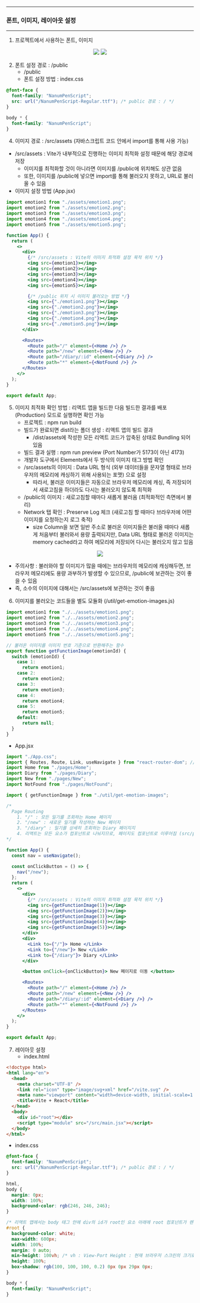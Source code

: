 -----
### 폰트, 이미지, 레이아웃 설정
-----
1. 프로젝트에서 사용하는 폰트, 이미지
<div align="center">
<img src="https://github.com/user-attachments/assets/1c9ce0e1-2f76-494d-9da6-3fe7530f10d3">
<img src="https://github.com/user-attachments/assets/7a8cc47b-78e2-4e81-8668-2ff3de66dabd">
</div>

2. 폰트 설정 경로 : /public
   - /public
   - 폰트 설정 방법 : index.css
```css
@font-face {
  font-family: "NanumPenScript";
  src: url("/NanumPenScript-Regular.ttf"); /* public 경로 : / */
}

body * {
  font-family: "NanumPenScript";
}
```

4. 이미지 경로 : /src/assets (자바스크립트 코드 안에서 import를 통해 사용 가능)
  - /src/assets : Vite가 내부적으로 진행하는 이미지 최적화 설정 때문에 해당 경로에 저장
    + 이미지를 최적화할 것이 아니라면 이미지를 /public에 위치해도 상관 없음
    + 또한, 이미지를 /public에 넣으면 import를 통해 불러오지 못하고, URL로 불러올 수 있음
  - 이미지 설정 방법 (App.jsx)
```jsx
import emotion1 from "./assets/emotion1.png";
import emotion2 from "./assets/emotion2.png";
import emotion3 from "./assets/emotion3.png";
import emotion4 from "./assets/emotion4.png";
import emotion5 from "./assets/emotion5.png";

function App() {
  return (
    <>
      <div>
        {/* /src/assets : Vite의 이미지 최적화 설정 목적 위치 */}
        <img src={emotion1}></img>
        <img src={emotion2}></img>
        <img src={emotion3}></img>
        <img src={emotion4}></img>
        <img src={emotion5}></img>

        {/* /public 위치 시 이미지 불러오는 방법 */}
        <img src={"./emotion1.png"}></img>
        <img src={"./emotion2.png"}></img>
        <img src={"./emotion3.png"}></img>
        <img src={"./emotion4.png"}></img>
        <img src={"./emotion5.png"}></img>
      </div>

      <Routes>
        <Route path="/" element={<Home />} />
        <Route path="/new" element={<New />} />
        <Route path="/diary/:id" element={<Diary />} />
        <Route path="*" element={<NotFound />} />
      </Routes>
    </>
  );
}

export default App;
```

5. 이미지 최적화 확인 방법 : 리액트 앱을 빌드한 다음 빌드한 결과를 배포(Production) 모드로 실행하면 확인 가능
   - 프로젝트 : npm run build
   - 빌드가 완료되면 dist라는 폴더 생성 : 리액트 앱의 빌드 결과
     + /dist/assets에 작성한 모든 리액트 코드가 압축된 상태로 Bundling 되어있음
   - 빌드 결과 실행 : npm run preview (Port Number가 5173이 아닌 4173)
   - 개발자 도구에서 Elements에서 두 방식의 이미지 태그 방법 확인
    + /src/assets의 이미지 : Data URL 형식 (외부 데이터들을 문자열 형태로 브라우저의 메모리에 캐싱하기 위해 사용되는 포맷) 으로 설정 
      * 따라서, 불러온 이미지들은 자동으로 브라우저 메모리에 캐싱, 즉 저장되어서 새로고침을 하더라도 다시는 불러오지 않도록 최적화
    + /public의 이미지 : 새로고침할 때마다 새롭게 불러옴 (최적화적인 측면에서 불리)
    + Network 탭 확인 : Preserve Log 체크 (새로고침 할 때마다 브라우저에 어떤 이미지를 요청하는지 로그 축적)
      * size Column을 보면 일반 주소로 불러온 이미지들은 불러올 때마다 새롭게 처음부터 불러와서 용량 출력되지만, Data URL 형태로 불러온 이미지는 memory cached라고 하여 메모리에 저장되어 다시는 불러오지 않고 있음
<div align="center">
<img src="https://github.com/user-attachments/assets/8189fa86-85ee-4059-a98d-71b7ad387e49">
</div>

   - 주의사항 : 불러와야 할 이미지가 많을 때에는 브라우저의 메모리에 캐싱해두면, 브라우저 메모리에도 용량 과부하가 발생할 수 있으므로, /public에 보관하는 것이 좋을 수 있음
   - 즉, 소수의 이미지에 대해서는 /src/assets에 보관하는 것이 좋음

6. 이미지를 불러오는 코드들을 별도 모듈화 (/util/get-emotion-images.js)
```js
import emotion1 from "./../assets/emotion1.png";
import emotion2 from "./../assets/emotion2.png";
import emotion3 from "./../assets/emotion3.png";
import emotion4 from "./../assets/emotion4.png";
import emotion5 from "./../assets/emotion5.png";

// 불러온 이미지를 이미지 번호 기준으로 반환해주는 함수
export function getFunctionImage(emotionId) {
  switch (emotionId) {
    case 1:
      return emotion1;
    case 2:
      return emotion2;
    case 3:
      return emotion3;
    case 4:
      return emotion4;
    case 5:
      return emotion5;
    default:
      return null;
  }
}
```

  - App.jsx
```jsx
import "./App.css";
import { Routes, Route, Link, useNavigate } from "react-router-dom"; // Routes, Route, Link, useNavigate Import
import Home from "./pages/Home";
import Diary from "./pages/Diary";
import New from "./pages/New";
import NotFound from "./pages/NotFound";

import { getFunctionImage } from "./util/get-emotion-images";

/*
  Page Routing
    1. "/" : 모든 일기를 조회하는 Home 페이지
    2. "/new" : 새로운 일기를 작성하는 New 페이지
    3. "/diary" : 일기를 상세히 조회하는 Diary 페이지지
    4. 리액트는 모든 요소가 컴포넌트로 나눠지므로, 페이지도 컴포넌트로 이루어짐 (src/pages 폴더에 보관관)
*/

function App() {
  const nav = useNavigate();

  const onClickButton = () => {
    nav("/new");
  };
  return (
    <>
      <div>
        {/* /src/assets : Vite의 이미지 최적화 설정 목적 위치 */}
        <img src={getFunctionImage(1)}></img>
        <img src={getFunctionImage(2)}></img>
        <img src={getFunctionImage(3)}></img>
        <img src={getFunctionImage(4)}></img>
        <img src={getFunctionImage(5)}></img>
      </div>
      <div>
        <Link to={"/"}> Home </Link>
        <Link to={"/new"}> New </Link>
        <Link to={"/diary"}> Diary </Link>
      </div>

      <button onClick={onClickButton}> New 페이지로 이동 </button>

      <Routes>
        <Route path="/" element={<Home />} />
        <Route path="/new" element={<New />} />
        <Route path="/diary/:id" element={<Diary />} />
        <Route path="*" element={<NotFound />} />
      </Routes>
    </>
  );
}

export default App;
```

7. 레이아웃 설정
   - index.html
```html
<!doctype html>
<html lang="en">
  <head>
    <meta charset="UTF-8" />
    <link rel="icon" type="image/svg+xml" href="/vite.svg" />
    <meta name="viewport" content="width=device-width, initial-scale=1.0" />
    <title>Vite + React</title>
  </head>
  <body>
    <div id="root"></div>
    <script type="module" src="/src/main.jsx"></script>
  </body>
</html>
```

   - index.css
```css
@font-face {
  font-family: "NanumPenScript";
  src: url("/NanumPenScript-Regular.ttf"); /* public 경로 : / */
}

html,
body {
  margin: 0px;
  width: 100%;
  background-color: rgb(246, 246, 246);
}

/* 리액트 앱에서는 body 태그 안에 div의 id가 root인 요소 아래에 root 컴포넌트가 렌더링 되기 때문에, root라는 id를 갖는 요소의 스타일을 설정하면 메인 컴포넌트 스타일 설정 가능 */
#root {
  background-color: white;
  max-width: 600px;
  width: 100%;
  margin: 0 auto;
  min-height: 100vh; /* vh : View-Port Height : 현재 브라우저 스크린의 크기로, 100vh로 설정하면 스크린 최대 높이만큼 늘어남*/
  height: 100%;
  box-shadow: rgb(100, 100, 100, 0.2) 0px 0px 29px 0px;
}

body * {
  font-family: "NanumPenScript";
}
```
